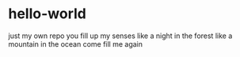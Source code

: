 # hello-world
just my own repo
you fill up my senses
like a night in the forest
like a mountain in the ocean
come fill me again
